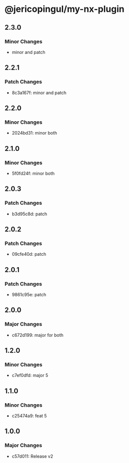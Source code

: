 # @jericopingul/my-nx-plugin

## 2.3.0

### Minor Changes

- minor and patch

## 2.2.1

### Patch Changes

- 8c3a167f: minor and patch

## 2.2.0

### Minor Changes

- 2024bd31: minor both

## 2.1.0

### Minor Changes

- 5f0fd24f: minor both

## 2.0.3

### Patch Changes

- b3d95c8d: patch

## 2.0.2

### Patch Changes

- 09cfe40d: patch

## 2.0.1

### Patch Changes

- 9861c95e: patch

## 2.0.0

### Major Changes

- c672d199: major for both

## 1.2.0

### Minor Changes

- c7ef0dfd: major 5

## 1.1.0

### Minor Changes

- c25474a9: feat 5

## 1.0.0

### Major Changes

- c57d011: Release v2
